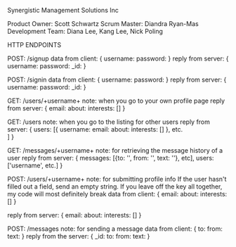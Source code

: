 Synergistic Management Solutions Inc

Product Owner: Scott Schwartz
Scrum Master: Diandra Ryan-Mas
Development Team: Diana Lee, Kang Lee, Nick Poling 


HTTP ENDPOINTS

POST: /signup
data from client: {
	username:
	password:
}
reply from server: {
	username:
	password:
	_id:
}

POST: /signin
data from client: {
	username:
	password:
}
reply from server: {
	username:
	password:
	_id:
}

GET: /users/+username+
note: when you go to your own profile page
reply from server: {
	email:
	about:
	interests: []
} 

GET: /users
note: when you go to the listing for other users
reply from server: {
	users: [{
		username:
		email:
		about:
		interests: []
	},
	etc.		
	]
}

GET: /messages/+username+
note: for retrieving the message history of a user
reply from server: {
	messages: [{to: '', from: '', text: ''}, etc],
	users: ['username', etc.]
}

POST: /users/+username+
note: for submitting profile info
			If the user hasn't filled out a field, send an empty string. If you leave
			off the key all together, my code will most definitely break 
data from client: {
	email:
	about:
	interests: []
}

reply from server: {
	email:
	about:
	interests: []
}

POST: /messages
note: for sending a message
data from client: {
	to:
	from:
	text:
}
reply from the server: {
	_id:
	to:
	from:
	text:
}